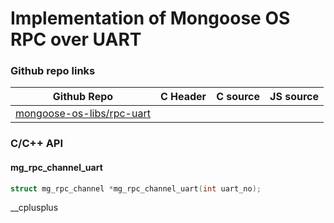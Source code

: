 # Implementation of Mongoose OS RPC over UART

### Github repo links
| Github Repo | C Header | C source  | JS source |
| ----------- | -------- | --------  | ----------------- |
| [mongoose-os-libs/rpc-uart](https://github.com/mongoose-os-libs/rpc-uart) | &nbsp; | &nbsp;  | &nbsp;         |


### C/С++ API
#### mg_rpc_channel_uart

```c
struct mg_rpc_channel *mg_rpc_channel_uart(int uart_no);
```
 __cplusplus 
